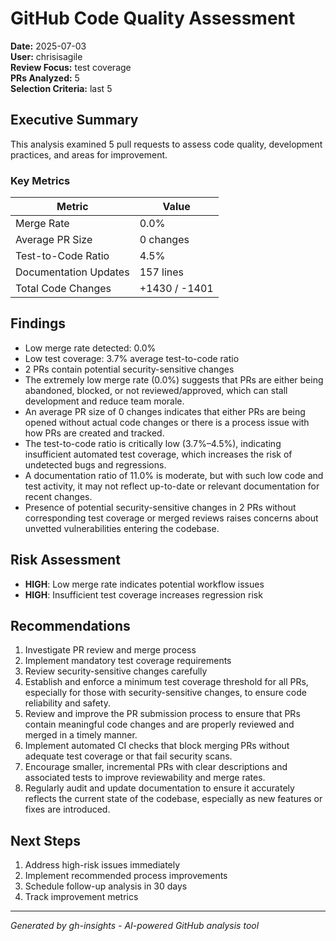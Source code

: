 # GitHub Code Quality Assessment

**Date:** 2025-07-03  
**User:** chrisisagile  
**Review Focus:** test coverage  
**PRs Analyzed:** 5  
**Selection Criteria:** last 5

## Executive Summary

This analysis examined 5 pull requests to assess code quality, development practices, and areas for improvement.

### Key Metrics

| Metric | Value |
|--------|--------|
| Merge Rate | 0.0% |
| Average PR Size | 0 changes |
| Test-to-Code Ratio | 4.5% |
| Documentation Updates | 157 lines |
| Total Code Changes | +1430 / -1401 |

## Findings

- Low merge rate detected: 0.0%
- Low test coverage: 3.7% average test-to-code ratio
- 2 PRs contain potential security-sensitive changes
- The extremely low merge rate (0.0%) suggests that PRs are either being abandoned, blocked, or not reviewed/approved, which can stall development and reduce team morale.
- An average PR size of 0 changes indicates that either PRs are being opened without actual code changes or there is a process issue with how PRs are created and tracked.
- The test-to-code ratio is critically low (3.7%–4.5%), indicating insufficient automated test coverage, which increases the risk of undetected bugs and regressions.
- A documentation ratio of 11.0% is moderate, but with such low code and test activity, it may not reflect up-to-date or relevant documentation for recent changes.
- Presence of potential security-sensitive changes in 2 PRs without corresponding test coverage or merged reviews raises concerns about unvetted vulnerabilities entering the codebase.

## Risk Assessment

- **HIGH**: Low merge rate indicates potential workflow issues
- **HIGH**: Insufficient test coverage increases regression risk

## Recommendations

1. Investigate PR review and merge process
2. Implement mandatory test coverage requirements
3. Review security-sensitive changes carefully
4. Establish and enforce a minimum test coverage threshold for all PRs, especially for those with security-sensitive changes, to ensure code reliability and safety.
5. Review and improve the PR submission process to ensure that PRs contain meaningful code changes and are properly reviewed and merged in a timely manner.
6. Implement automated CI checks that block merging PRs without adequate test coverage or that fail security scans.
7. Encourage smaller, incremental PRs with clear descriptions and associated tests to improve reviewability and merge rates.
8. Regularly audit and update documentation to ensure it accurately reflects the current state of the codebase, especially as new features or fixes are introduced.

## Next Steps

1. Address high-risk issues immediately
2. Implement recommended process improvements
3. Schedule follow-up analysis in 30 days
4. Track improvement metrics

---
*Generated by gh-insights - AI-powered GitHub analysis tool*
